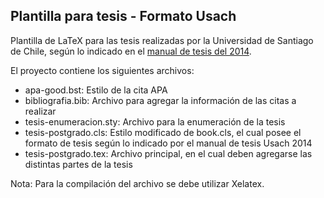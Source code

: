 Plantilla para tesis - Formato Usach
---
Plantilla de LaTeX para las tesis realizadas por la Universidad de Santiago de Chile, según lo indicado en el [manual de tesis del 2014](http://biblioteca.usach.cl/sites/biblioteca/files/documentos/manual_tesis_version_final_2014.pdf).

El proyecto contiene los siguientes archivos:

* apa-good.bst: Estilo de la cita APA
* bibliografia.bib: Archivo para agregar la información de las citas a realizar
* tesis-enumeracion.sty: Archivo para la enumeración de la tesis
* tesis-postgrado.cls: Estilo modificado de book.cls, el cual posee el formato de tesis según lo indicado por el manual de tesis Usach 2014
* tesis-postgrado.tex: Archivo principal, en el cual deben agregarse las distintas partes de la tesis

Nota: Para la compilación del archivo se debe utilizar Xelatex.